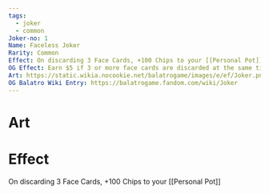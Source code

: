 ```yaml
---
tags:
  - joker
  - common
Joker-no: 1
Name: Faceless Joker
Rarity: Common
Effect: On discarding 3 Face Cards, +100 Chips to your [[Personal Pot]]
OG Effect: Earn $5 if 3 or more face cards are discarded at the same time
Art: https://static.wikia.nocookie.net/balatrogame/images/e/ef/Joker.png/revision/latest?cb=20230925003651
OG Balatro Wiki Entry: https://balatrogame.fandom.com/wiki/Joker
---
```

# Art
# Effect
On discarding 3 Face Cards, +100 Chips to your [[Personal Pot]]